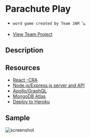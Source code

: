 # Parachute Play
- `word game created by Team JAM 🪕`
* [View Team Project](https://jam-group-project.herokuapp.com/)

## Description

## Resources
* [React -CRA](https://reactjs.org/docs/create-a-new-react-app.html)
* [Node.js/Express.js server and API](https://expressjs.com/)
* [Apollo/GraphQL](https://www.apollographql.com/docs/react/)
* [MongoDB Atlas](https://www.mongodb.com/atlas)
* [Deploy to Heroku](https://www.heroku.com/)

## Sample
![screenshot]()
